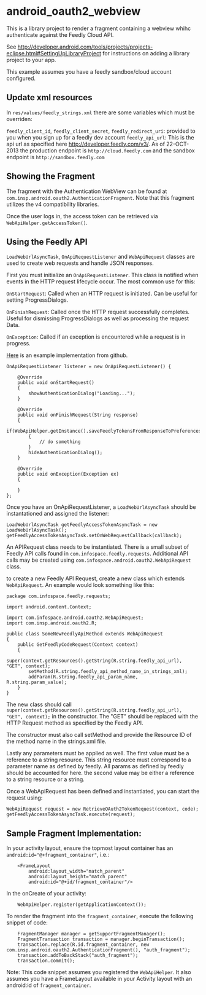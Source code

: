 android_oauth2_webview
======================

This is a library project to render a fragment containing a webview whihc authenticate against the Feedly Cloud API.

See http://developer.android.com/tools/projects/projects-eclipse.html#SettingUpLibraryProject for instructions on adding a library project to your app.

This example assumes you have a feedly sandbox/cloud account configured.



Update xml resources
----------------------

In ```res/values/feedly_strings.xml``` there are some variables which must be overriden:

```feedly_client_id```, ```feedly_client_secret```, ```feedly_redirect_uri```: provided to you when you sign up for a feedly dev account
```feedly_api_url```: This is the api url as specified  here http://developer.feedly.com/v3/.  As of 22-OCT-2013 the production endpoint is ```http://cloud.feedly.com``` and the sandbox endpoint is ```http://sandbox.feedly.com```



Showing the Fragment
--------------------
The fragment with the Authentication WebView can be found at ```com.insp.android.oauth2.AuthenticationFragment```.  Note that this fragment utilizes the v4 compatibility libraries.

Once the user logs in, the access token can be retrieved via ```WebApiHelper.getAccessToken()```.



Using the Feedly API
--------------------

```LoadWebUrlAsyncTask```, ```OnApiRequestListener``` and ```WebApiRequest``` classes are used to create web requests and handle JSON responses.

First you must initialize an ```OnApiRequestListener```.  This class is notified when events in the HTTP request lifecycle occur.  The most common use for this:

```OnStartRequest```: Called when an HTTP request is initiated.  Can be useful for setting ProgressDialogs.

```OnFinishRequest```: Called once the HTTP request successfully completes.  Useful for dismissing ProgressDialogs as well as processing the request Data.

```OnException```: Called if an exception is encountered while a request is in progress.

[Here](https://github.com/infospace/android_oauth2_webview/blob/master/src/com/infospace/android/oauth2/AuthenticationFragment.java#L77) is an example implementation from github.

```
OnApiRequestListener listener = new OnApiRequestListener() {
	
	@Override
	public void onStartRequest()
	{
		showAuthenticationDialog("Loading...");
	}
	
	@Override
	public void onFinishRequest(String response)
	{
		if(WebApiHelper.getInstance().saveFeedlyTokensFromResponseToPreferences(response))
		{
			// do something
		}
		hideAuthenticationDialog();
	}
	
	@Override
	public void onException(Exception ex)
	{
		
	}
};
```

Once you have an OnApiRequestListener, a ```LoadWebUrlAsyncTask``` should be instantationed and assigned the listener:

```
LoadWebUrlAsyncTask getFeedlyAccessTokenAsyncTask = new LoadWebUrlAsyncTask();
getFeedlyAccessTokenAsyncTask.setOnWebRequestCallback(callback);
```

An APIRequest class needs to be instantiated.  There is a small subset of Feedly API calls found in ```com.infospace.feedly.requests```.  Additional API calls may be created using ```com.infospace.android.oauth2.WebApiRequest``` class.

to create a new Feedly API Request, create a new class which extends ```WebApiRequest```.  An example would look something like this:

```
package com.infospace.feedly.requests;

import android.content.Context;

import com.infospace.android.oauth2.WebApiRequest;
import com.insp.android.oauth2.R;

public class SomeNewFeedlyApiMethod extends WebApiRequest
{
	public GetFeedlyCodeRequest(Context context)
	{
		super(context.getResources().getString(R.string.feedly_api_url), "GET", context);
		setMethod(R.string.feedly_api_method_name_in_strings_xml);
		addParam(R.string.feedly_api_param_name, R.string.param_value);
	}
}
```

The new class should call ```super(context.getResources().getString(R.string.feedly_api_url), "GET", context);``` in the constructor.  The "GET" should be replaced with the HTTP Request method as specified by the Feedly API.

The constructor must also call setMethod and provide the Resource ID of the method name in the strings.xml file.

Lastly any parameters must be applied as well.  The first value must be a reference to a string resource.  This string resource must correspond to a parameter name as defined by feedly.  All params as defined by feedly should be accounted for here.  the second value may be either a reference to a string resource or a string.

Once a WebApiRequest has been defined and instantiated, you can start the request using:

```
WebApiRequest request = new RetrieveOAuth2TokenRequest(context, code);
getFeedlyAccessTokenAsyncTask.execute(request);
```

Sample Fragment Implementation:
--------------------------------
In your activity layout, ensure the topmost layout container has an ```android:id="@+fragment_container"```, i.e.:

```
    <FrameLayout
        android:layout_width="match_parent"
        android:layout_height="match_parent"
        android:id="@+id/fragment_container"/>
```

In the onCreate of your activity:

```
	WebApiHelper.register(getApplicationContext());
```	

To render the fragment into the ```fragment_container```, execute the following snippet of code:
```
	FragmentManager manager = getSupportFragmentManager();
	FragmentTransaction transaction = manager.beginTransaction();
	transaction.replace(R.id.fragment_container, new com.insp.android.oauth2.AuthenticationFragment(), "auth_fragment");
	transaction.addToBackStack("auth_fragment");
	transaction.commit();
```

Note: This code snippet assumes you registered the ```WebApiHelper```.  It also assumes you have a FrameLayout available in your Activity layout with an android:id of ```fragment_container```.
